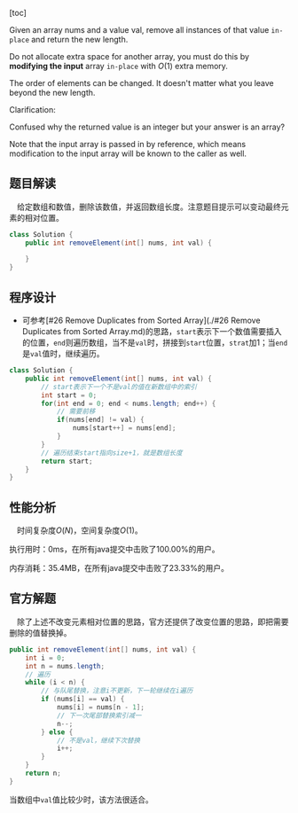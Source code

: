 [toc]

Given an array nums and a value val, remove all instances of that value `in-place` and return the new length.

Do not allocate extra space for another array, you must do this by **modifying the input** array `in-place` with $O(1)$ extra memory.

The order of elements can be changed. It doesn't matter what you leave beyond the new length.

Clarification:

Confused why the returned value is an integer but your answer is an array?

Note that the input array is passed in by reference, which means modification to the input array will be known to the caller as well.



## 题目解读

&emsp;给定数组和数值，删除该数值，并返回数组长度。注意题目提示可以变动最终元素的相对位置。

```java
class Solution {
    public int removeElement(int[] nums, int val) {
        
    }
}
```

## 程序设计

* 可参考[#26 Remove Duplicates from Sorted Array](./#26 Remove Duplicates from Sorted Array.md)的思路，`start`表示下一个数值需要插入的位置，`end`则遍历数组，当不是`val`时，拼接到`start`位置，`strat`加$1$；当`end`是`val`值时，继续遍历。

```java
class Solution {
    public int removeElement(int[] nums, int val) {
        // start表示下一个不是val的值在新数组中的索引
        int start = 0;
        for(int end = 0; end < nums.length; end++) {
            // 需要前移
            if(nums[end] != val) {
                nums[start++] = nums[end];
            }
        }
        // 遍历结束start指向size+1，就是数组长度
        return start;
    }
}
```

## 性能分析

&emsp;时间复杂度$O(N)$，空间复杂度$O(1)$。

执行用时：0ms，在所有java提交中击败了100.00%的用户。

内存消耗：35.4MB，在所有java提交中击败了23.33%的用户。

## 官方解题

&emsp;除了上述不改变元素相对位置的思路，官方还提供了改变位置的思路，即把需要删除的值替换掉。

```java
public int removeElement(int[] nums, int val) {
    int i = 0;
    int n = nums.length;
    // 遍历
    while (i < n) {
        // 与队尾替换，注意i不更新，下一轮继续在i遍历
        if (nums[i] == val) {
            nums[i] = nums[n - 1];
            // 下一次尾部替换索引减一
            n--;
        } else {
            // 不是val，继续下次替换
            i++;
        }
    }
    return n;
}
```

当数组中`val`值比较少时，该方法很适合。